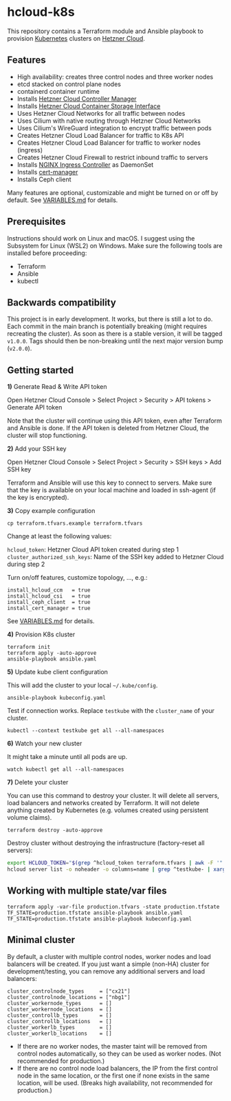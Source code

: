 # hcloud-k8s

This repository contains a Terraform module and Ansible playbook to provision
[Kubernetes](https://kubernetes.io) clusters on [Hetzner Cloud](https://hetzner.cloud).

## Features

* High availability: creates three control nodes and three worker nodes
* etcd stacked on control plane nodes
* containerd container runtime
* Installs [Hetzner Cloud Controller Manager](https://github.com/hetznercloud/hcloud-cloud-controller-manager)
* Installs [Hetzner Cloud Container Storage Interface](https://github.com/hetznercloud/csi-driver)
* Uses Hetzner Cloud Networks for all traffic between nodes
* Uses Cilium with native routing through Hetzner Cloud Networks
* Uses Cilium's WireGuard integration to encrypt traffic between pods
* Creates Hetzner Cloud Load Balancer for traffic to K8s API
* Creates Hetzner Cloud Load Balancer for traffic to worker nodes (ingress)
* Creates Hetzner Cloud Firewall to restrict inbound traffic to servers
* Installs [NGINX Ingress Controller](https://kubernetes.github.io/ingress-nginx/) as DaemonSet
* Installs [cert-manager](https://cert-manager.io/)
* Installs Ceph client

Many features are optional, customizable and might be turned on or off by default.
See [VARIABLES.md](VARIABLES.md) for details.

## Prerequisites

Instructions should work on Linux and macOS.
I suggest using the Subsystem for Linux (WSL2) on Windows.
Make sure the following tools are installed before proceeding:

* Terraform
* Ansible
* kubectl

## Backwards compatibility

This project is in early development. It works, but there is still a lot to do. 
Each commit in the main branch is potentially breaking (might requires recreating the cluster).
As soon as there is a stable version, it will be tagged `v1.0.0`.
Tags should then be non-breaking until the next major version bump (`v2.0.0`).

## Getting started

**1)** Generate Read & Write API token

Open Hetzner Cloud Console > Select Project > Security > API tokens > Generate API token

Note that the cluster will continue using this API token, even after Terraform and Ansible is done.
If the API token is deleted from Hetzner Cloud, the cluster will stop functioning.

**2)** Add your SSH key

Open Hetzner Cloud Console > Select Project > Security > SSH keys > Add SSH key

Terraform and Ansible will use this key to connect to servers.
Make sure that the key is available on your local machine and loaded in ssh-agent (if the key is encrypted).

**3)** Copy example configuration

```
cp terraform.tfvars.example terraform.tfvars
```

Change at least the following values:

`hcloud_token`: Hetzner Cloud API token created during step 1  
`cluster_authorized_ssh_keys`: Name of the SSH key added to Hetzner Cloud during step 2

Turn on/off features, customize topology, ..., e.g.:

```hcl
install_hcloud_ccm   = true
install_hcloud_csi   = true
install_ceph_client  = true
install_cert_manager = true
```

See [VARIABLES.md](VARIABLES.md) for details.

**4)** Provision K8s cluster

```
terraform init
terraform apply -auto-approve
ansible-playbook ansible.yaml
```

**5)** Update kube client configuration

This will add the cluster to your local `~/.kube/config`.

```
ansible-playbook kubeconfig.yaml
```

Test if connection works. Replace `testkube` with the `cluster_name` of your cluster.

```
kubectl --context testkube get all --all-namespaces
```

**6)** Watch your new cluster

It might take a minute until all pods are up.

```
watch kubectl get all --all-namespaces
```

**7)** Delete your cluster

You can use this command to destroy your cluster.
It will delete all servers, load balancers and networks created by Terraform.
It will not delete anything created by Kubernetes (e.g. volumes created using persistent volume claims).

```
terraform destroy -auto-approve
```

Destroy cluster without destroying the infrastructure (factory-reset all servers):

```bash
export HCLOUD_TOKEN="$(grep ^hcloud_token terraform.tfvars | awk -F '"' '{print $2}')"
hcloud server list -o noheader -o columns=name | grep ^testkube- | xargs -n 1 hcloud server rebuild --image=ubuntu-20.04
```

## Working with multiple state/var files

```
terraform apply -var-file production.tfvars -state production.tfstate
TF_STATE=production.tfstate ansible-playbook ansible.yaml
TF_STATE=production.tfstate ansible-playbook kubeconfig.yaml
```

## Minimal cluster

By default, a cluster with multiple control nodes, worker nodes and load balancers will be created.
If you just want a simple (non-HA) cluster for development/testing,
you can remove any additional servers and load balancers:

```hcl
cluster_controlnode_types     = ["cx21"]
cluster_controlnode_locations = ["nbg1"]
cluster_workernode_types      = []
cluster_workernode_locations  = []
cluster_controllb_types       = []
cluster_controllb_locations   = []
cluster_workerlb_types        = []
cluster_workerlb_locations    = []
```

* If there are no worker nodes, the master taint will be removed from control nodes automatically,
  so they can be used as worker nodes. (Not recommended for production.)
* If there are no control node load balancers, the IP from the first control node in the same location,
  or the first one if none exists in the same location, will be used.
  (Breaks high availability, not recommended for production.)
